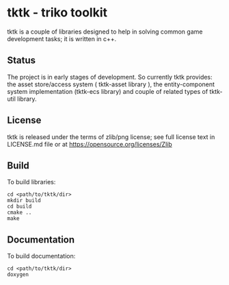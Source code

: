 # tktk - triko toolkit
tktk is a couple of libraries designed to help in solving common game development tasks; it is written in c++.

Status
------
The project is in early stages of development.
So currently tktk provides: the asset store/access system ( tktk-asset library ), the entity-component system implementation (tktk-ecs library) and couple of related types of tktk-util library.

License
-------
tktk is released under the terms of zlib/png license; see full license text in LICENSE.md file or at https://opensource.org/licenses/Zlib

Build
-----
To build libraries:

    cd <path/to/tktk/dir>
    mkdir build
    cd build
    cmake ..
    make

Documentation
-------------
To build documentation:

    cd <path/to/tktk/dir>
    doxygen
